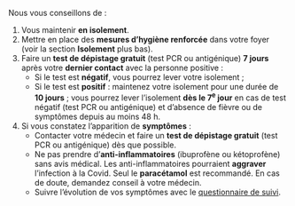 Nous vous conseillons de :

1. Vous maintenir **en isolement**.
1. Mettre en place des **mesures d’hygiène renforcée** dans votre foyer (voir la section **Isolement** plus bas).
1. Faire un **test de dépistage gratuit** (test PCR ou antigénique) **7 jours** après votre **dernier contact** avec la personne positive :
    * Si le test est **négatif**, vous pourrez lever votre isolement ;
    * Si le test est **positif** : maintenez votre isolement pour une durée de **10 jours** ; vous pourrez lever l’isolement **dès le 7<sup>e</sup> jour** en cas de test négatif (test PCR ou antigénique) et d’absence de fièvre ou de symptômes depuis au moins 48 h.
1. Si vous constatez l’apparition de **symptômes** :
    * Contacter votre médecin et faire un **test de dépistage gratuit** (test PCR ou antigénique) dès que possible.
    * Ne pas prendre d’**anti-inflammatoires** (ibuprofène ou kétoprofène) sans avis médical. Les anti-inflammatoires pourraient **aggraver** l’infection à la Covid. Seul le **paracétamol** est recommandé. En cas de doute, demandez conseil à votre médecin.
    * Suivre l’évolution de vos symptômes avec le [questionnaire de suivi](#suivisymptomes).
